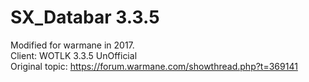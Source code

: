 # SX_Databar 3.3.5

Modified for warmane in 2017.  
Client: WOTLK 3.3.5 UnOfficial  
Original topic: https://forum.warmane.com/showthread.php?t=369141  

